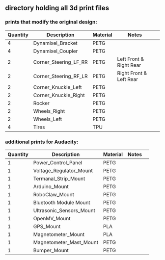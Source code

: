 ## directory holding all 3d print files 

### prints that modify the original design:

| Quantity | Description | Material | Notes |  |
| --- | --- | --- | --- | --- |
| 4 | Dynamixel_Bracket | PETG |||
| 4 | Dynamixel_Coupler | PETG |||
| 2 | Corner_Steering_LF_RR | PETG | Left Front & Right Rear||
| 2 | Corner_Steering_RF_LR | PETG | Right Front & Left Rear||
| 2 | Corner_Knuckle_Left | PETG |||
| 2 | Corner_Knuckle_Right | PETG |||
| 2 | Rocker | PETG |||
| 2 | Wheels_Right | PETG |||
| 2 | Wheels_Left | PETG |||
| 4 | Tires | TPU |||


### additional prints for Audacity:
| Quantity | Description | Material | Notes |  |
| --- | --- | --- | --- | --- |
| 1 | Power_Control_Panel | PETG |||
| 1 | Voltage_Regulator_Mount | PETG |||
| 1 | Termanal_Strip_Mount | PETG |||
| 1 | Arduino_Mount | PETG |||
| 1 | RoboClaw_Mount | PETG |||
| 1 | Bluetooth Module Mount | PETG |||
| 1 | Ultrasonic_Sensors_Mount | PETG |||
| 1 | OpenMV_Mount | PETG |||
| 1 | GPS_Mount | PLA |||
| 1 | Magnetometer_Mount | PLA |||
| 1 | Magnetometer_Mast_Mount | PETG |||
| 1 | Bumper_Mount | PETG |||
